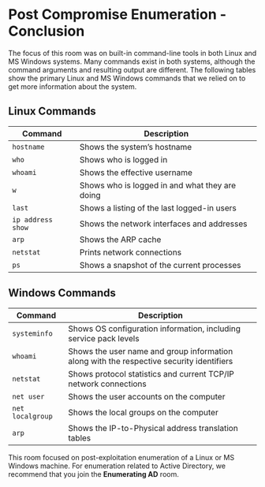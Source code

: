 # Post Compromise Enumeration - Conclusion

The focus of this room was on built-in command-line tools in both Linux and MS Windows systems. Many commands exist in both systems, although the command arguments and resulting output are different. The following tables show the primary Linux and MS Windows commands that we relied on to get more information about the system.

## Linux Commands

| Command              | Description                                   |
|----------------------|-----------------------------------------------|
| `hostname`           | Shows the system’s hostname                  |
| `who`                | Shows who is logged in                       |
| `whoami`             | Shows the effective username                 |
| `w`                  | Shows who is logged in and what they are doing |
| `last`               | Shows a listing of the last logged-in users  |
| `ip address show`    | Shows the network interfaces and addresses    |
| `arp`                | Shows the ARP cache                          |
| `netstat`            | Prints network connections                   |
| `ps`                 | Shows a snapshot of the current processes    |

## Windows Commands

| Command              | Description                                   |
|----------------------|-----------------------------------------------|
| `systeminfo`         | Shows OS configuration information, including service pack levels |
| `whoami`             | Shows the user name and group information along with the respective security identifiers |
| `netstat`            | Shows protocol statistics and current TCP/IP network connections |
| `net user`           | Shows the user accounts on the computer      |
| `net localgroup`     | Shows the local groups on the computer        |
| `arp`                | Shows the IP-to-Physical address translation tables |

This room focused on post-exploitation enumeration of a Linux or MS Windows machine. For enumeration related to Active Directory, we recommend that you join the **Enumerating AD** room.